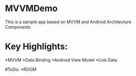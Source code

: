 # MVVMDemo
This is a sample app based on MVVM and Android Architecture Components

# Key Highlights:
*MVVM
*Data Binding
*Android View Model
*Live Data


#ToDo:
*ROOM

